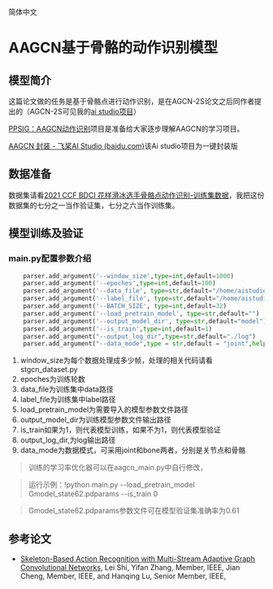简体中文

# AAGCN基于骨骼的动作识别模型


## 模型简介
这篇论文做的任务是基于骨骼点进行动作识别，是在AGCN-2S论文之后同作者提出的（AGCN-2S可见我的[ai studio项目]((https://aistudio.baidu.com/aistudio/projectdetail/4243994))）

[PPSIG：AAGCN动作识别](https://aistudio.baidu.com/aistudio/projectdetail/4249735)项目是准备给大家逐步理解AAGCN的学习项目。

[AAGCN 封装 - 飞桨AI Studio (baidu.com)](https://aistudio.baidu.com/aistudio/projectdetail/4441574)该Ai studio项目为一键封装版


## 数据准备

数据集请看[2021 CCF BDCI 花样滑冰选手骨骼点动作识别-训练集数据](https://aistudio.baidu.com/aistudio/datasetdetail/104925)，我把这份数据集的七分之一当作验证集，七分之六当作训练集。


## 模型训练及验证

### main.py配置参数介绍
```python
    parser.add_argument('--window_size',type=int,default=1000)
    parser.add_argument('--epoches',type=int,default=100)
    parser.add_argument('--data_file', type=str,default="/home/aistudio/data/data104925/train_data.npy")
    parser.add_argument('--label_file', type=str,default="/home/aistudio/data/data104925/train_label.npy")
    parser.add_argument('--BATCH_SIZE', type=int,default=32) 
    parser.add_argument('--load_pretrain_model', type=str,default="")
    parser.add_argument('--output_model_dir', type=str,default="model")
    parser.add_argument('--is_train',type=int,default=1)
    parser.add_argument("--output_log_dir",type=str,default="./log")
    parser.add_argument("--data_mode",type = str,default = "joint",help="joint or bone")

```
1. window_size为每个数据处理成多少帧，处理的相关代码请看stgcn_dataset.py
2. epoches为训练轮数
3. data_file为训练集中data路径
4. label_file为训练集中label路径
5. load_pretrain_model为需要导入的模型参数文件路径
6. output_model_dir为训练模型参数文件输出路径
7. is_train如果为1，则代表模型训练，如果不为1，则代表模型验证
8. output_log_dir,为log输出路径
9. data_mode为数据模式，可采用joint和bone两者，分别是关节点和骨骼
>训练的学习率优化器可以在aagcn_main.py中自行修改，

>运行示例：!python main.py  --load_pretrain_model Gmodel_state62.pdparams --is_train 0

>Gmodel_state62.pdparams参数文件可在模型验证集准确率为0.61


## 参考论文

- [Skeleton-Based Action Recognition with Multi-Stream Adaptive Graph Convolutional Networks](https://arxiv.org/pdf/1912.06971v1.pdf), Lei Shi, Yifan Zhang, Member, IEEE, Jian Cheng, Member, IEEE, and Hanqing Lu, Senior Member, IEEE,